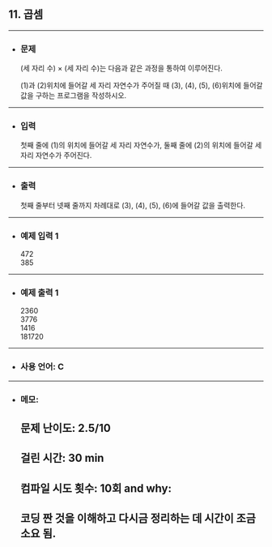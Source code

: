 ## 11. 곱셈

---

- ### 문제

  (세 자리 수) × (세 자리 수)는 다음과 같은 과정을 통하여 이루어진다.  
  
  
  (1)과 (2)위치에 들어갈 세 자리 자연수가 주어질 때 (3), (4), (5), (6)위치에 들어갈 값을 구하는 프로그램을 작성하시오.
  
---


- ### 입력

  첫째 줄에 (1)의 위치에 들어갈 세 자리 자연수가, 둘째 줄에 (2)의 위치에 들어갈 세자리 자연수가 주어진다.

---

- ### 출력

  첫째 줄부터 넷째 줄까지 차례대로 (3), (4), (5), (6)에 들어갈 값을 출력한다.

---
 
- ### 예제 입력 1 

  472  
  385

---

- ### 예제 출력 1 

  2360  
  3776  
  1416  
  181720

---

- ### 사용 언어: C

---

- ### 메모:

  ## 문제 난이도: 2.5/10
  ## 걸린 시간: 30 min
  ## 컴파일 시도 횟수: 10회 and why:
  ## 코딩 짠 것을 이해하고 다시금 정리하는 데 시간이 조금 소요 됨.
  

